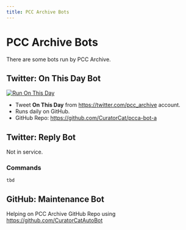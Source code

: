 ```yaml
---
title: PCC Archive Bots
---
```


# PCC Archive Bots

There are some bots run by PCC Archive.

## Twitter: On This Day Bot

[![Run On This Day](https://github.com/CuratorCat/pcca-bot-a/actions/workflows/on-this-day.yml/badge.svg)](https://github.com/CuratorCat/pcca-bot-a/actions/workflows/on-this-day.yml)

- Tweet **On This Day** from https://twitter.com/pcc_archive account.
- Runs daily on GitHub.
- GitHub Repo: https://github.com/CuratorCat/pcca-bot-a

## Twitter: Reply Bot

Not in service.

### Commands

`tbd`

## GitHub: Maintenance Bot

Helping on PCC Archive GitHub Repo using https://github.com/CuratorCatAutoBot
